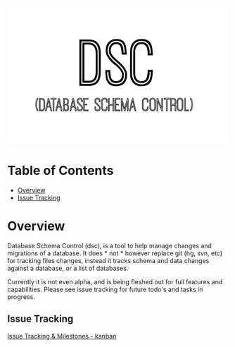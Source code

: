 ![DSC - database schema control](./assets/logo.png)

# Table of Contents

- [Overview](#overview)
- [Issue Tracking](#issue-tracking)

# Overview
Database Schema Control (dsc), is a tool to help manage changes and migrations of a database.
It does * not * however replace git (hg, svn, etc) for tracking files changes, instead it tracks
schema and data changes against a database, or a list of databases.

Currently it is not even alpha, and is being fleshed out for full features and capabilities.
Please see issue tracking for future todo's and tasks in progress.

## Issue Tracking
[Issue Tracking & Milestones - kanban](https://trello.com/b/sb7YkvzH/dsc-version-10)